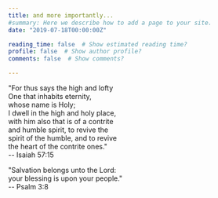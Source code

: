 ```yaml
---
title: and more importantly...
#summary: Here we describe how to add a page to your site.
date: "2019-07-18T00:00:00Z"

reading_time: false  # Show estimated reading time?
profile: false  # Show author profile?
comments: false  # Show comments?

---
```


"For thus says the high and lofty  
One that inhabits eternity,  
whose name is Holy;  
I dwell in the high and holy place,  
with him also that is of a contrite  
and humble spirit, to revive the  
spirit of the humble, and to revive  
the heart of the contrite ones."  
-- Isaiah 57:15

"Salvation belongs unto the Lord:  
your blessing is upon your people."  
-- Psalm 3:8
